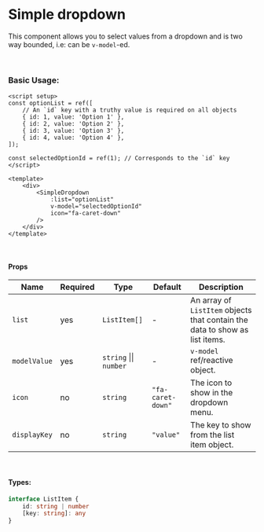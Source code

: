# Simple dropdown

This component allows you to select values from a dropdown and is two way bounded, i.e: can be `v-model`-ed.

<br>

### Basic Usage:

```vue
<script setup>
const optionList = ref([
    // An `id` key with a truthy value is required on all objects
    { id: 1, value: 'Option 1' },
    { id: 2, value: 'Option 2' },
    { id: 3, value: 'Option 3' },
    { id: 4, value: 'Option 4' },
]);

const selectedOptionId = ref(1); // Corresponds to the `id` key
</script>

<template>
    <div>
        <SimpleDropdown
            :list="optionList"
            v-model="selectedOptionId"
            icon="fa-caret-down"
        />
    </div>
</template>
```

<br>

#### Props

| Name         | Required | Type                   | Default           | Description                                                                 |
| ------------ | -------- | ---------------------- | ----------------- | --------------------------------------------------------------------------- |
| `list`       | yes      | `ListItem[]`           | -                 | An array of `ListItem` objects that contain the data to show as list items. |
| `modelValue` | yes      | `string` \|\| `number` | -                 | `v-model` ref/reactive object.                                              |
| `icon`       | no       | `string`               | `"fa-caret-down"` | The icon to show in the dropdown menu.                                      |
| `displayKey` | no       | `string`               | `"value"`         | The key to show from the list item object.                                  |


<br>

#### Types:

```ts
interface ListItem {
    id: string | number
    [key: string]: any
}
```
